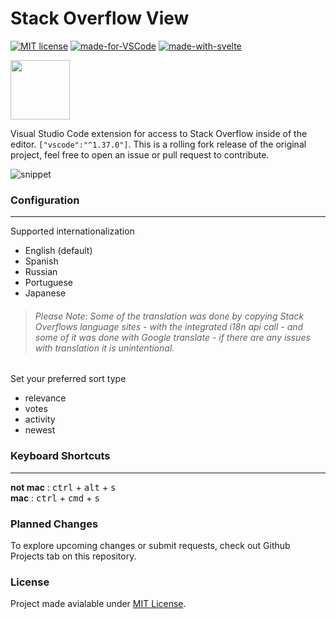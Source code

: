 # Stack Overflow View

[![MIT license](https://img.shields.io/badge/License-MIT-blue.svg?style=flat-square)](https://lbesson.mit-license.org/)
[![made-for-VSCode](https://img.shields.io/badge/Made%20for-VSCode-1f425f.svg?logo=visual-studio-code&style=flat-square)](https://code.visualstudio.com/)
[![made-with-svelte](https://img.shields.io/badge/Made%20With-svelte-orange?style=flat-square)](https://github.com/sveltejs/svelte)

<img src="https://github.com/sar/stackoverflow-view-vscode/blob/master/assets/logo.png?raw=true" height="95" />

Visual Studio Code extension for access to Stack Overflow inside of the editor. `["vscode":"^1.37.0"]`. This is a rolling fork release of the original project, feel free to open an issue or pull request to contribute.

![snippet](https://github.com/sar/stackoverflow-view-vscode/blob/master/assets/snippet.gif?raw=true)

### Configuration
---
Supported internationalization
  - English (default)
  - Spanish
  - Russian
  - Portuguese
  - Japanese

<blockquote><h6> Please Note: Some of the translation was done by copying Stack Overflows language sites - with the integrated i18n api call - and some of it was done with Google translate - if there are any issues with translation it is unintentional. </h6></blockquote>

Set your preferred sort type
  - relevance
  - votes
  - activity
  - newest

### Keyboard Shortcuts
---
**not mac** : <kbd>ctrl</kbd> + <kbd>alt</kbd> + <kbd>s</kbd><br />
**mac** : <kbd>ctrl</kbd> + <kbd>cmd</kbd> + <kbd>s</kbd>

### Planned Changes

To explore upcoming changes or submit requests, check out Github Projects tab on this repository.
  
### License

Project made avialable under [MIT License](LICENSE).
